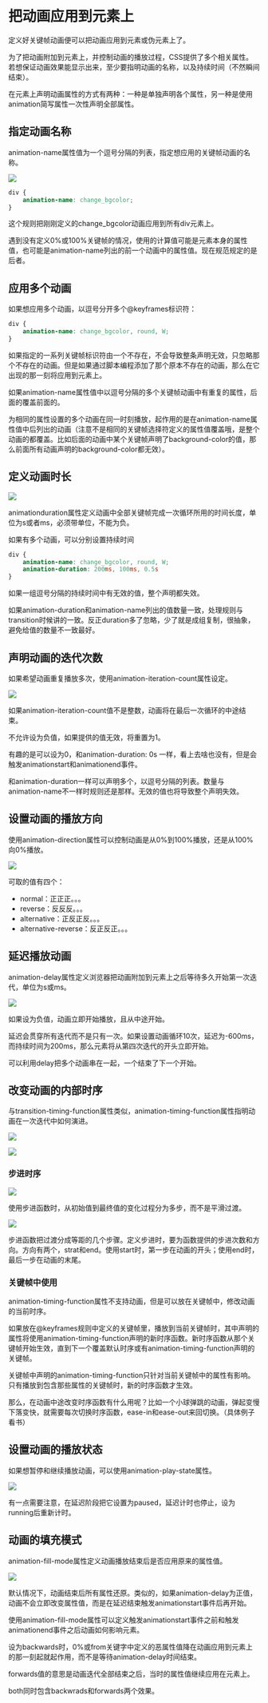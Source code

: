 # 把动画应用到元素上

定义好关键帧动画便可以把动画应用到元素或伪元素上了。

为了把动画附加到元素上，并控制动画的播放过程，CSS提供了多个相关属性。若想保证动画效果能显示出来，至少要指明动画的名称，以及持续时间（不然瞬间结束）。

在元素上声明动画属性的方式有两种：一种是单独声明各个属性，另一种是使用animation简写属性一次性声明全部属性。

## 指定动画名称

animation-name属性值为一个逗号分隔的列表，指定想应用的关键帧动画的名称。

![](animation-name.png)

```CSS
div {
    animation-name: change_bgcolor;
}
```

这个规则把刚刚定义的change_bgcolor动画应用到所有div元素上。

遇到没有定义0%或100%关键帧的情况，使用的计算值可能是元素本身的属性值，也可能是animation-name列出的前一个动画中的属性值。现在规范规定的是后者。

## 应用多个动画

如果想应用多个动画，以逗号分开多个@keyframes标识符：

```CSS
div {
    animation-name: change_bgcolor, round, W;
}
```

如果指定的一系列关键帧标识符由一个不存在，不会导致整条声明无效，只忽略那个不存在的动画。但是如果通过脚本编程添加了那个原本不存在的动画，那么在它出现的那一刻将应用到元素上。

如果animation-name属性值中以逗号分隔的多个关键帧动画中有重复的属性，后面的覆盖前面的。

为相同的属性设置的多个动画在同一时刻播放，起作用的是在animation-name属性值中后列出的动画（注意不是相同的关键帧选择符定义的属性值覆盖哦，是整个动画的都覆盖。比如后面的动画中某个关键帧声明了background-color的值，那么前面所有动画声明的background-color都无效）。

## 定义动画时长

![](animation-duration.png)

animationduration属性定义动画中全部关键帧完成一次循环所用的时间长度，单位为s或者ms，必须带单位，不能为负。

如果有多个动画，可以分别设置持续时间

```CSS
div {
    animation-name: change_bgcolor, round, W;
    animation-duration: 200ms, 100ms, 0.5s
}
```

如果一组逗号分隔的持续时间中有无效的值，整个声明都失效。

如果animation-duration和animation-name列出的值数量一致，处理规则与transition时候讲的一致。反正duration多了忽略，少了就是成组复制，很抽象，避免给值的数量不一致最好。

## 声明动画的迭代次数

如果希望动画重复播放多次，使用animation-iteration-count属性设定。

![](animation-iteration-count.png)

如果animation-iteration-count值不是整数，动画将在最后一次循环的中途结束。

不允许设为负值，如果提供的值无效，将重置为1。

有趣的是可以设为0，和animation-duration: 0s 一样，看上去啥也没有，但是会触发animationstart和animationend事件。

和animation-duration一样可以声明多个，以逗号分隔的列表。数量与animation-name不一样时规则还是那样。无效的值也将导致整个声明失效。

## 设置动画的播放方向

使用animation-direction属性可以控制动画是从0%到100%播放，还是从100%向0%播放。

![](animation-direction.png)

可取的值有四个：

* normal：正正正。。。
* reverse：反反反。。。
* alternative：正反正反。。。
* alternative-reverse：反正反正。。。
  
## 延迟播放动画

animation-delay属性定义浏览器把动画附加到元素上之后等待多久开始第一次迭代，单位为s或ms。

![](animation-delay.png)

如果设为负值，动画立即开始播放，且从中途开始。

延迟会贯穿所有迭代而不是只有一次。如果设置动画循环10次，延迟为-600ms，而持续时间为200ms，那么元素将从第四次迭代的开头立即开始。

可以利用delay把多个动画串在一起，一个结束了下一个开始。

## 改变动画的内部时序

与transition-timing-function属性类似，animation-timing-function属性指明动画在一次迭代中如何演进。

![](animation-timing-function.png)

![](贝塞尔函数名称.png)

### 步进时序

![](步进时序.png)

使用步进函数时，从初始值到最终值的变化过程分为多步，而不是平滑过渡。

![](分步过渡.png)

步进函数把过渡分成等距的几个步骤。定义步进时，要为函数提供的步进次数和方向。方向有两个，strat和end。使用start时，第一步在动画的开头；使用end时，最后一步在动画的末尾。

### 关键帧中使用

animation-timing-function属性不支持动画，但是可以放在关键帧中，修改动画的当前时序。

如果放在@keyframes规则中定义的关键帧里，播放到当前关键帧时，其中声明的属性将使用animation-timing-function声明的新时序函数。新时序函数从那个关键帧开始生效，直到下一个覆盖默认时序或有animation-timing-function声明的关键帧。

关键帧中声明的animation-timing-function只针对当前关键帧中的属性有影响。只有播放到包含那些属性的关键帧时，新的时序函数才生效。

那么，在动画中途改变时序函数有什么用呢？比如一个小球弹跳的动画，弹起变慢下落变快，就需要每次切换时序函数，ease-in和ease-out来回切换。（具体例子看书）

## 设置动画的播放状态

如果想暂停和继续播放动画，可以使用animation-play-state属性。

![](animation-play-state.png)

有一点需要注意，在延迟阶段把它设置为paused，延迟计时也停止，设为running后重新计时。

## 动画的填充模式

animation-fill-mode属性定义动画播放结束后是否应用原来的属性值。

![](animation-fill-mode.png)

默认情况下，动画结束后所有属性还原。类似的，如果animation-delay为正值，动画不会立即改变属性值，而是在延迟结束触发animationstart事件后再开始。

使用animation-fill-mode属性可以定义触发animationstart事件之前和触发animationend事件之后动画如何影响元素。

设为backwards时，0%或from关键字中定义的恶属性值降在动画应用到元素上的那一刻起就起作用，而不是等待animation-delay时间结束。

forwards值的意思是动画迭代全部结束之后，当时的属性值继续应用在元素上。

both同时包含backwrads和forwards两个效果。
